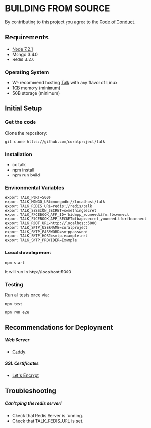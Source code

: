 # BUILDING FROM SOURCE

By contributing to this project you agree to the [Code of Conduct](https://coralproject.net/code-of-conduct.html).

## Requirements

* [Node 7.2.1](https://nodejs.org/es/download/package-manager)
* Mongo 3.4.0
* Redis 3.2.6

### Operating System

- We recommend hosting [Talk](https://github.com/coralproject/talk) with any flavor of Linux
- 1GB memory (minimum)
- 5GB storage (minimum)

## Initial Setup

### Get the code

Clone the repository:

`
git clone https://github.com/coralproject/talk
`

### Installation

* cd talk
* npm install
* npm run build

### Environmental Variables

	export TALK_PORT=5000
	export TALK_MONGO_URL=mongodb://localhost/talk
	export TALK_REDIS_URL=redis://redis/talk
	export TALK_SESSION_SECRET=somethingsecret
	export TALK_FACEBOOK_APP_ID=fbidapp_youneeditforfbconnect
	export TALK_FACEBOOK_APP_SECRET=fbappsecret_youneeditforfbconnect
	export TALK_ROOT_URL=http://localhost:5000
	export TALK_SMTP_USERNAME=coralproject
	export TALK_SMTP_PASSWORD=smtppassword
	export TALK_SMTP_HOST=smtp.example.net
	export TALK_SMTP_PROVIDER=Example

### Local development

`
npm start
`

It will run in http://localhost:5000


### Testing

Run all tests once via:

`
npm test
`

`
npm run e2e
`

## Recommendations for Deployment

##### Web Server

* [Caddy](https://caddyserver.com/)

##### SSL Certificates

* [Let's Encrypt](https://letsencrypt.org/)


## Troubleshooting


##### Can't ping the redis server!

- Check that Redis Server is running.
- Check that TALK_REDIS_URL is set.
